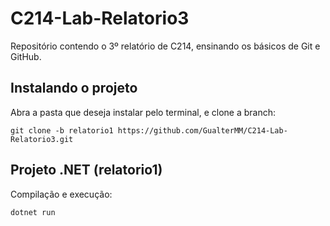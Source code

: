 # C214-Lab-Relatorio3
Repositório contendo o 3º relatório de C214, ensinando os básicos de Git e GitHub.

## Instalando o projeto

Abra a pasta que deseja instalar pelo terminal, e clone a branch:
```
git clone -b relatorio1 https://github.com/GualterMM/C214-Lab-Relatorio3.git
```

## Projeto .NET (relatorio1)

Compilação e execução:
```
dotnet run
```


